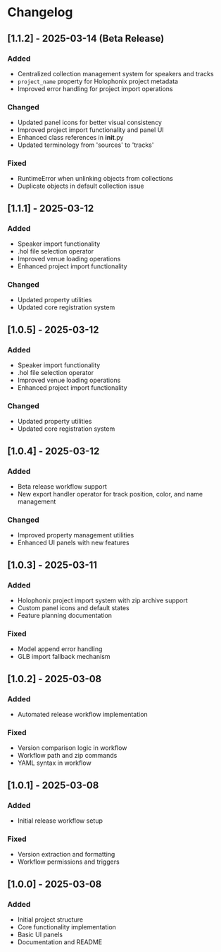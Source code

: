 # Changelog

## [1.1.2] - 2025-03-14 (Beta Release)

### Added
- Centralized collection management system for speakers and tracks
- `project_name` property for Holophonix project metadata
- Improved error handling for project import operations

### Changed
- Updated panel icons for better visual consistency
- Improved project import functionality and panel UI
- Enhanced class references in __init__.py
- Updated terminology from 'sources' to 'tracks'

### Fixed
- RuntimeError when unlinking objects from collections
- Duplicate objects in default collection issue

## [1.1.1] - 2025-03-12
### Added
- Speaker import functionality
- .hol file selection operator
- Improved venue loading operations
- Enhanced project import functionality

### Changed
- Updated property utilities
- Updated core registration system

## [1.0.5] - 2025-03-12
### Added
- Speaker import functionality
- .hol file selection operator
- Improved venue loading operations
- Enhanced project import functionality

### Changed
- Updated property utilities
- Updated core registration system

## [1.0.4] - 2025-03-12
### Added
- Beta release workflow support
- New export handler operator for track position, color, and name management

### Changed
- Improved property management utilities
- Enhanced UI panels with new features

## [1.0.3] - 2025-03-11
### Added
- Holophonix project import system with zip archive support
- Custom panel icons and default states
- Feature planning documentation

### Fixed
- Model append error handling
- GLB import fallback mechanism

## [1.0.2] - 2025-03-08
### Added
- Automated release workflow implementation

### Fixed
- Version comparison logic in workflow
- Workflow path and zip commands
- YAML syntax in workflow

## [1.0.1] - 2025-03-08
### Added
- Initial release workflow setup

### Fixed
- Version extraction and formatting
- Workflow permissions and triggers

## [1.0.0] - 2025-03-08
### Added
- Initial project structure
- Core functionality implementation
- Basic UI panels
- Documentation and README